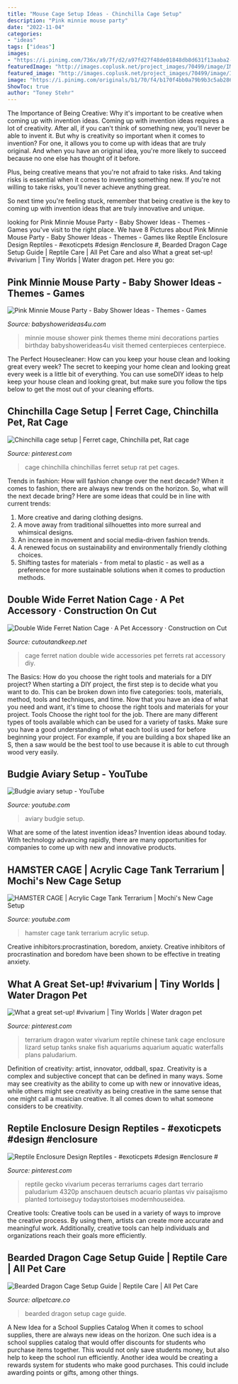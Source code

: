 ```yaml
---
title: "Mouse Cage Setup Ideas - Chinchilla Cage Setup"
description: "Pink minnie mouse party"
date: "2022-11-04"
categories:
- "ideas"
tags: ["ideas"]
images:
- "https://i.pinimg.com/736x/a9/7f/d2/a97fd27f48de01848db8d631f13aaba2--reptile-tanks-reptile-cage.jpg?b=t"
featuredImage: "http://images.coplusk.net/project_images/70499/image/IMG_3800_1287597368.jpg"
featured_image: "http://images.coplusk.net/project_images/70499/image/IMG_3800_1287597368.jpg"
image: "https://i.pinimg.com/originals/b1/70/f4/b170f4bb0a79b9b3c5ab286ccdf455ff.jpg"
ShowToc: true
author: "Toney Stehr"
---
```



The Importance of Being Creative: Why it's important to be creative when coming up with invention ideas.
Coming up with invention ideas requires a lot of creativity. After all, if you can't think of something new, you'll never be able to invent it.
But why is creativity so important when it comes to invention? For one, it allows you to come up with ideas that are truly original. And when you have an original idea, you're more likely to succeed because no one else has thought of it before.

Plus, being creative means that you're not afraid to take risks. And taking risks is essential when it comes to inventing something new. If you're not willing to take risks, you'll never achieve anything great.

So next time you're feeling stuck, remember that being creative is the key to coming up with invention ideas that are truly innovative and unique.

	

		
looking for Pink Minnie Mouse Party - Baby Shower Ideas - Themes - Games you've visit to the right place. We have 8 Pictures about Pink Minnie Mouse Party - Baby Shower Ideas - Themes - Games like Reptile Enclosure Design Reptiles - #exoticpets #design #enclosure #, Bearded Dragon Cage Setup Guide | Reptile Care | All Pet Care and also What a great set-up! #vivarium | Tiny Worlds | Water dragon pet. Here you go:
		
    
## Pink Minnie Mouse Party - Baby Shower Ideas - Themes - Games

<img loading=lazy src="http://4.bp.blogspot.com/-1ztdlue4LOk/UrDpZ4T1r8I/AAAAAAAADw0/nP0WzuNVQDQ/s640/1452523_658237100882472_1034139445_n+credit.jpg" onerror="this.onerror=null;this.src='https://tse1.mm.bing.net/th?id=OIP.ktbY9tCqxeDkao19EBnM2AHaJ6&amp;pid=15.1';" alt="Pink Minnie Mouse Party - Baby Shower Ideas - Themes - Games">

_Source: babyshowerideas4u.com_

>minnie mouse shower pink themes theme mini decorations parties birthday babyshowerideas4u visit themed centerpieces centerpiece. 

	

The Perfect Housecleaner: How can you keep your house clean and looking great every week?
The secret to keeping your home clean and looking great every week is a little bit of everything. You can use someDIY ideas to help keep your house clean and looking great, but make sure you follow the tips below to get the most out of your cleaning efforts.

    
## Chinchilla Cage Setup | Ferret Cage, Chinchilla Pet, Rat Cage

<img loading=lazy src="https://i.pinimg.com/originals/b1/70/f4/b170f4bb0a79b9b3c5ab286ccdf455ff.jpg" onerror="this.onerror=null;this.src='https://tse3.mm.bing.net/th?id=OIP.GO0SXju6G0fhQ6Cy5hdeqgHaKR&amp;pid=15.1';" alt="Chinchilla cage setup | Ferret cage, Chinchilla pet, Rat cage">

_Source: pinterest.com_

>cage chinchilla chinchillas ferret setup rat pet cages. 

	

Trends in fashion: How will fashion change over the next decade?
When it comes to fashion, there are always new trends on the horizon. So, what will the next decade bring? Here are some ideas that could be in line with current trends: 
1. More creative and daring clothing designs.
2. A move away from traditional silhouettes into more surreal and whimsical designs.
3. An increase in movement and social media-driven fashion trends.
4. A renewed focus on sustainability and environmentally friendly clothing choices. 
5. Shifting tastes for materials - from metal to plastic - as well as a preference for more sustainable solutions when it comes to production methods.

    
## Double Wide Ferret Nation Cage · A Pet Accessory · Construction On Cut

<img loading=lazy src="http://images.coplusk.net/project_images/70499/image/IMG_3800_1287597368.jpg" onerror="this.onerror=null;this.src='https://tse3.mm.bing.net/th?id=OIP._HYSMMYo-B5AXPejPQzUuQHaFj&amp;pid=15.1';" alt="Double Wide Ferret Nation Cage · A Pet Accessory · Construction on Cut">

_Source: cutoutandkeep.net_

>cage ferret nation double wide accessories pet ferrets rat accessory diy. 

	

The Basics: How do you choose the right tools and materials for a DIY project?
When starting a DIY project, the first step is to decide what you want to do. This can be broken down into five categories: tools, materials, method, tools and techniques, and time. Now that you have an idea of what you need and want, it's time to choose the right tools and materials for your project.
Tools
Choose the right tool for the job. There are many different types of tools available which can be used for a variety of tasks. Make sure you have a good understanding of what each tool is used for before beginning your project. For example, if you are building a box shaped like an S, then a saw would be the best tool to use because it is able to cut through wood very easily.

    
## Budgie Aviary Setup - YouTube

<img loading=lazy src="https://i.ytimg.com/vi/LVxkhZZKXrg/maxresdefault.jpg" onerror="this.onerror=null;this.src='https://tse1.mm.bing.net/th?id=OIP.ntD812ZOoir6azX1RyA-kgHaEK&amp;pid=15.1';" alt="Budgie aviary setup - YouTube">

_Source: youtube.com_

>aviary budgie setup. 

	

What are some of the latest invention ideas?
Invention ideas abound today. With technology advancing rapidly, there are many opportunities for companies to come up with new and innovative products.

    
## HAMSTER CAGE | Acrylic Cage Tank Terrarium | Mochi&#039;s New Cage Setup

<img loading=lazy src="https://i.ytimg.com/vi/hjFlCVHwvMY/maxresdefault.jpg" onerror="this.onerror=null;this.src='https://tse2.mm.bing.net/th?id=OIP._nU4ItkK0JjUCMyaLaSrsAHaEK&amp;pid=15.1';" alt="HAMSTER CAGE | Acrylic Cage Tank Terrarium | Mochi&#039;s New Cage Setup">

_Source: youtube.com_

>hamster cage tank terrarium acrylic setup. 

	

Creative inhibitors:procrastination, boredom, anxiety.
Creative inhibitors of procrastination and boredom have been shown to be effective in treating anxiety.

    
## What A Great Set-up! #vivarium | Tiny Worlds | Water Dragon Pet

<img loading=lazy src="https://i.pinimg.com/736x/a9/7f/d2/a97fd27f48de01848db8d631f13aaba2--reptile-tanks-reptile-cage.jpg?b=t" onerror="this.onerror=null;this.src='https://tse3.mm.bing.net/th?id=OIP.Bvi6ugcabTOpZGaYqTlnMQHaFj&amp;pid=15.1';" alt="What a great set-up! #vivarium | Tiny Worlds | Water dragon pet">

_Source: pinterest.com_

>terrarium dragon water vivarium reptile chinese tank cage enclosure lizard setup tanks snake fish aquariums aquarium aquatic waterfalls plans paludarium. 

	

Definition of creativity: artist, innovator, oddball, spaz.
Creativity is a complex and subjective concept that can be defined in many ways. Some may see creativity as the ability to come up with new or innovative ideas, while others might see creativity as being creative in the same sense that one might call a musician creative. It all comes down to what someone considers to be creativity.

    
## Reptile Enclosure Design Reptiles - #exoticpets #design #enclosure #

<img loading=lazy src="https://i.pinimg.com/736x/c0/55/07/c055073a3c31d114077ebe10d4fd7350.jpg" onerror="this.onerror=null;this.src='https://tse4.mm.bing.net/th?id=OIP.8B_egFhG7Qx-ptfBK6xl4wHaJ4&amp;pid=15.1';" alt="Reptile Enclosure Design Reptiles - #exoticpets #design #enclosure #">

_Source: pinterest.com_

>reptile gecko vivarium peceras terrariums cages dart terrario paludarium 4320p anschauen deutsch acuario plantas viv paisajismo planted tortoiseguy todaystortoises modernhouseidea. 

	

Creative tools:
Creative tools can be used in a variety of ways to improve the creative process. By using them, artists can create more accurate and meaningful work. Additionally, creative tools can help individuals and organizations reach their goals more efficiently.

    
## Bearded Dragon Cage Setup Guide | Reptile Care | All Pet Care

<img loading=lazy src="https://allpetcare.co/wp-content/uploads/2020/01/Bearded-Dragon-Cage-Setup-33.jpg" onerror="this.onerror=null;this.src='https://tse3.mm.bing.net/th?id=OIP.9eGXJY51jZeiIos8zMgFZAHaE8&amp;pid=15.1';" alt="Bearded Dragon Cage Setup Guide | Reptile Care | All Pet Care">

_Source: allpetcare.co_

>bearded dragon setup cage guide. 

	

A New Idea for a School Supplies Catalog
When it comes to school supplies, there are always new ideas on the horizon. One such idea is a school supplies catalog that would offer discounts for students who purchase items together. This would not only save students money, but also help to keep the school run efficiently. Another idea would be creating a rewards system for students who make good purchases. This could include awarding points or gifts, among other things.

